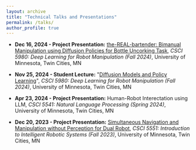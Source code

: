 ```yaml
---
layout: archive
title: "Technical Talks and Presentations"
permalink: /talks/
author_profile: true
---
```



- **Dec 16, 2024 - Project Presentation:** [the-REAL-bartender: Bimanual Manipulation using Diffusion Policies for Bottle Uncorking Task](https://drive.google.com/file/d/1a7Sb2hxlX5KPgSBCbE20b56Gtkzst4N9/view?usp=share_link), *CSCI 5980: Deep Learning for Robot Manipulation (Fall 2024)*, University of Minnesota, Twin Cities, MN

- **Nov 25, 2024 - Student Lecture:** "[Diffusion Models and Policy Learning](https://rpm-lab.github.io/CSCI5980-F24-DeepRob/slides/G8_Student_Lecture_06.pdf)", *CSCI 5980: Deep Learning for Robot Manipulation (Fall 2024)*, University of Minnesota, Twin Cities, MN

- **Apr 23, 2024 - Project Presentation:** Human-Robot Interectation using LLM, *CSCI 5541: Natural Language Processing (Spring 2024)*, University of Minnesota, Twin Cities, MN

- **Dec 20, 2023 - Project Presentation:** [Simultaneous Navigation and Manipulation without Perception for Dual Robot](https://drive.google.com/file/d/1oAlwqQywMtmZrcUm6QEPJbL_vhKW8css/view?usp=share_link), *CSCI 5551: Introduction to Intelligent Robotic Systems (Fall 2023)*, University of Minnesota, Twin Cities, MN

